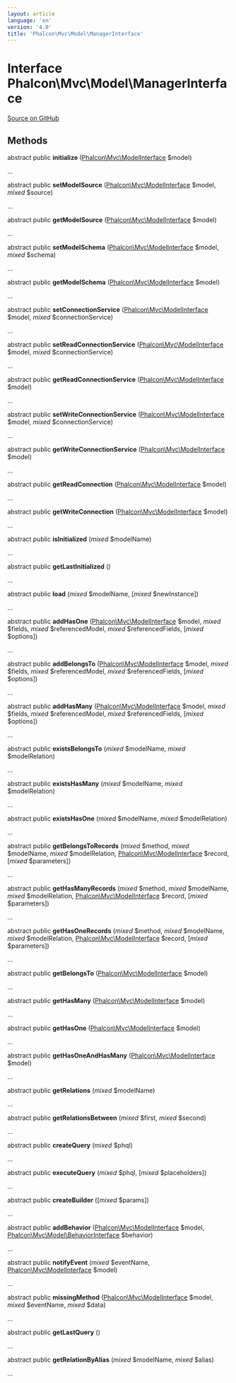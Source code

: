 ```yaml
---
layout: article
language: 'en'
version: '4.0'
title: 'Phalcon\Mvc\Model\ManagerInterface'
---
```

# Interface **Phalcon\Mvc\Model\ManagerInterface**

<a href="https://github.com/phalcon/cphalcon/tree/v4.0.0/phalcon/mvc/model/managerinterface.zep" class="btn btn-default btn-sm">Source on GitHub</a>

## Methods
abstract public  **initialize** ([Phalcon\Mvc\ModelInterface](api/Phalcon_Mvc_ModelInterface) $model)

...


abstract public  **setModelSource** ([Phalcon\Mvc\ModelInterface](api/Phalcon_Mvc_ModelInterface) $model, *mixed* $source)

...


abstract public  **getModelSource** ([Phalcon\Mvc\ModelInterface](api/Phalcon_Mvc_ModelInterface) $model)

...


abstract public  **setModelSchema** ([Phalcon\Mvc\ModelInterface](api/Phalcon_Mvc_ModelInterface) $model, *mixed* $schema)

...


abstract public  **getModelSchema** ([Phalcon\Mvc\ModelInterface](api/Phalcon_Mvc_ModelInterface) $model)

...


abstract public  **setConnectionService** ([Phalcon\Mvc\ModelInterface](api/Phalcon_Mvc_ModelInterface) $model, *mixed* $connectionService)

...


abstract public  **setReadConnectionService** ([Phalcon\Mvc\ModelInterface](api/Phalcon_Mvc_ModelInterface) $model, *mixed* $connectionService)

...


abstract public  **getReadConnectionService** ([Phalcon\Mvc\ModelInterface](api/Phalcon_Mvc_ModelInterface) $model)

...


abstract public  **setWriteConnectionService** ([Phalcon\Mvc\ModelInterface](api/Phalcon_Mvc_ModelInterface) $model, *mixed* $connectionService)

...


abstract public  **getWriteConnectionService** ([Phalcon\Mvc\ModelInterface](api/Phalcon_Mvc_ModelInterface) $model)

...


abstract public  **getReadConnection** ([Phalcon\Mvc\ModelInterface](api/Phalcon_Mvc_ModelInterface) $model)

...


abstract public  **getWriteConnection** ([Phalcon\Mvc\ModelInterface](api/Phalcon_Mvc_ModelInterface) $model)

...


abstract public  **isInitialized** (*mixed* $modelName)

...


abstract public  **getLastInitialized** ()

...


abstract public  **load** (*mixed* $modelName, [*mixed* $newInstance])

...


abstract public  **addHasOne** ([Phalcon\Mvc\ModelInterface](api/Phalcon_Mvc_ModelInterface) $model, *mixed* $fields, *mixed* $referencedModel, *mixed* $referencedFields, [*mixed* $options])

...


abstract public  **addBelongsTo** ([Phalcon\Mvc\ModelInterface](api/Phalcon_Mvc_ModelInterface) $model, *mixed* $fields, *mixed* $referencedModel, *mixed* $referencedFields, [*mixed* $options])

...


abstract public  **addHasMany** ([Phalcon\Mvc\ModelInterface](api/Phalcon_Mvc_ModelInterface) $model, *mixed* $fields, *mixed* $referencedModel, *mixed* $referencedFields, [*mixed* $options])

...


abstract public  **existsBelongsTo** (*mixed* $modelName, *mixed* $modelRelation)

...


abstract public  **existsHasMany** (*mixed* $modelName, *mixed* $modelRelation)

...


abstract public  **existsHasOne** (*mixed* $modelName, *mixed* $modelRelation)

...


abstract public  **getBelongsToRecords** (*mixed* $method, *mixed* $modelName, *mixed* $modelRelation, [Phalcon\Mvc\ModelInterface](api/Phalcon_Mvc_ModelInterface) $record, [*mixed* $parameters])

...


abstract public  **getHasManyRecords** (*mixed* $method, *mixed* $modelName, *mixed* $modelRelation, [Phalcon\Mvc\ModelInterface](api/Phalcon_Mvc_ModelInterface) $record, [*mixed* $parameters])

...


abstract public  **getHasOneRecords** (*mixed* $method, *mixed* $modelName, *mixed* $modelRelation, [Phalcon\Mvc\ModelInterface](api/Phalcon_Mvc_ModelInterface) $record, [*mixed* $parameters])

...


abstract public  **getBelongsTo** ([Phalcon\Mvc\ModelInterface](api/Phalcon_Mvc_ModelInterface) $model)

...


abstract public  **getHasMany** ([Phalcon\Mvc\ModelInterface](api/Phalcon_Mvc_ModelInterface) $model)

...


abstract public  **getHasOne** ([Phalcon\Mvc\ModelInterface](api/Phalcon_Mvc_ModelInterface) $model)

...


abstract public  **getHasOneAndHasMany** ([Phalcon\Mvc\ModelInterface](api/Phalcon_Mvc_ModelInterface) $model)

...


abstract public  **getRelations** (*mixed* $modelName)

...


abstract public  **getRelationsBetween** (*mixed* $first, *mixed* $second)

...


abstract public  **createQuery** (*mixed* $phql)

...


abstract public  **executeQuery** (*mixed* $phql, [*mixed* $placeholders])

...


abstract public  **createBuilder** ([*mixed* $params])

...


abstract public  **addBehavior** ([Phalcon\Mvc\ModelInterface](api/Phalcon_Mvc_ModelInterface) $model, [Phalcon\Mvc\Model\BehaviorInterface](api/Phalcon_Mvc_Model_BehaviorInterface) $behavior)

...


abstract public  **notifyEvent** (*mixed* $eventName, [Phalcon\Mvc\ModelInterface](api/Phalcon_Mvc_ModelInterface) $model)

...


abstract public  **missingMethod** ([Phalcon\Mvc\ModelInterface](api/Phalcon_Mvc_ModelInterface) $model, *mixed* $eventName, *mixed* $data)

...


abstract public  **getLastQuery** ()

...


abstract public  **getRelationByAlias** (*mixed* $modelName, *mixed* $alias)

...


